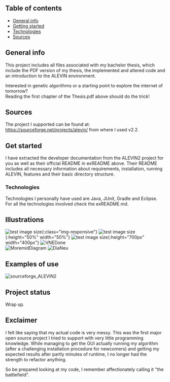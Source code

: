 ## Table of contents
* [General info](#general-info)
* [Getting started](#get-started)
* [Technologies](#technologies)
* [Sources](#sources)


## General info
This project includes all files associated with my bachelor thesis, which include the PDF version of my thesis, the implemented and altered code and an introduction to the ALEVIN environment. <p>
Interested in genetic algorithms or a starting point to explore the internet of tomorrow? <br>
Reading the first chapter of the Thesis.pdf above should do the trick! <p>

## Sources
The project I supported can be found at: https://sourceforge.net/projects/alevin/ from where I used v2.2. <br>

## Get started
I have extracted the developer documentation from the ALEVIN2 project for you as well as their official README in exREADME above. Their README includes all necessary information about requirements, installation, running ALEVIN, features and their basic directory structure. <br>

### Technologies <br>
Technologies I personally have used are Java, JUnit, Gradle and Eclipse. For all the technologies involved check the exREADME.md.

## Illustrations <br>
![test image size](https://user-images.githubusercontent.com/78420756/108925416-da72bd00-763c-11eb-8901-96a9566b2554.jpg){:class="img-responsive"}
![test image size](https://user-images.githubusercontent.com/78420756/108925416-da72bd00-763c-11eb-8901-96a9566b2554.jpg){:height="50%" width="50%"}
![test image size](https://user-images.githubusercontent.com/78420756/108925416-da72bd00-763c-11eb-8901-96a9566b2554.jpg){:height="700px" width="400px"}
![VNEDone](https://user-images.githubusercontent.com/78420756/108925416-da72bd00-763c-11eb-8901-96a9566b2554.jpg) <br>
![MoremidDiagram](https://user-images.githubusercontent.com/78420756/108925333-b2835980-763c-11eb-9033-9397d4b76256.jpg)
![DiaNeu](https://user-images.githubusercontent.com/78420756/108925264-8b2c8c80-763c-11eb-8d94-02c0e188d9f8.jpg)
## Examples of use <br>
![sourceforge_ALEVIN2](https://user-images.githubusercontent.com/78420756/108924910-e7db7780-763b-11eb-92cd-ad2c4151790e.png)

## Project status <br>
Wrap up.
## Exclaimer <br>
I felt like saying that my actual code is very messy. This was the first major open source project I tried to support with very little programming knowledge. While managing to get the GUI actually running my algorithm (after a challenging installation procedure for newcomers) and getting my expected results after partly minutes of runtime, I no longer had the strength to refactor anything. <p>
So be prepared looking at my code, I remember affectionately calling it "the battlefield".
